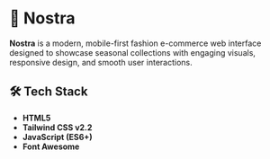 # 🌟 Nostra

**Nostra** is a modern, mobile-first fashion e-commerce web interface designed to showcase seasonal collections with engaging visuals, responsive design, and smooth user interactions.


## 🛠 Tech Stack

- **HTML5**
- **Tailwind CSS v2.2**
- **JavaScript (ES6+)**
- **Font Awesome**

